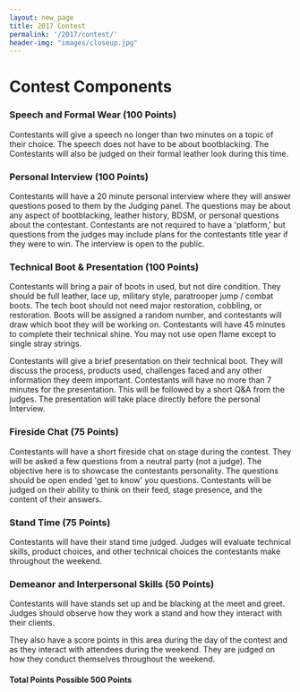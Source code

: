 ```yaml
---
layout: new_page
title: 2017 Contest
permalink: '/2017/contest/'
header-img: "images/closeup.jpg"
---
```


# Contest Components

### Speech and Formal Wear (100 Points)

Contestants will give a speech no longer than two minutes on a topic of their choice.
The speech does not have to be about bootblacking. The Contestants will also be judged
on their formal leather look during this time.

### Personal Interview (100 Points)

Contestants will have a 20 minute personal interview where they will answer questions
posed to them by the Judging panel. The questions may be about any aspect of
bootblacking, leather history, BDSM, or personal questions about the contestant.
Contestants are not required to have a 'platform,' but questions from the judges
may include plans for the contestants title year if they were to win. The interview is
open to the public.

### Technical Boot & Presentation (100 Points)

Contestants will bring a pair of boots in used, but not dire condition. They should be
full leather, lace up, military style, paratrooper jump / combat boots. The tech boot
should not need major restoration, cobbling, or restoration. Boots will be assigned a
random number, and contestants will draw which boot they will be working on. Contestants
will have 45 minutes to complete their technical shine. You may not use open flame except
to single stray strings.

Contestants will give a brief presentation on their technical boot. They will discuss
the process, products used, challenges faced and any other information they deem important.
Contestants will have no more than 7 minutes for the presentation. This will be followed by
a short Q&A from the judges. The presentation will take place directly before the
personal Interview.

### Fireside Chat (75 Points)

Contestants will have a short fireside chat on stage during the contest. They will
be asked a few questions from a neutral party (not a judge). The objective here is
to showcase the contestants personality. The questions should be open ended 'get to know'
you questions. Contestants will be judged on their ability to think on their
feed, stage presence, and the content of their answers.

### Stand Time (75 Points)

Contestants will have their stand time judged. Judges will evaluate technical skills,
product choices, and other technical choices the contestants make throughout the
weekend.

### Demeanor and Interpersonal Skills (50 Points)

Contestants will have stands set up and be blacking at the meet and greet.
Judges should observe how they work a stand and how they interact with their clients.

They also have a score points in this area during the day of the contest and as
they interact with attendees during the weekend. They are judged on how they
conduct themselves throughout the weekend.

#### Total Points Possible 500 Points
